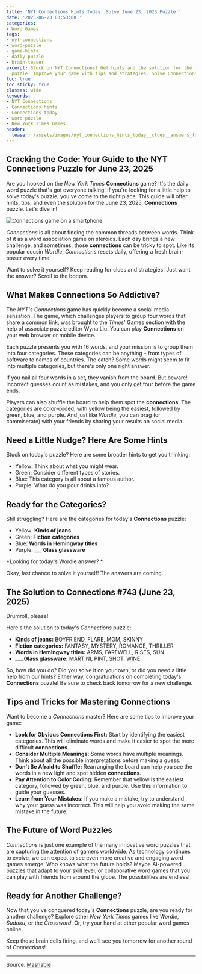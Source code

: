 ```yaml
---
title: 'NYT Connections Hints Today: Solve June 23, 2025 Puzzle!'
date: '2025-06-23 03:53:00 '
categories:
- Word Games
tags:
- nyt-connections
- word-puzzle
- game-hints
- daily-puzzle
- brain-teaser
excerpt: Stuck on NYT Connections? Get hints and the solution for the June 23, 2025
  puzzle! Improve your game with tips and strategies. Solve Connections today!
toc: true
toc_sticky: true
classes: wide
keywords:
- NYT Connections
- Connections hints
- Connections today
- word puzzle
- New York Times Games
header:
  teaser: /assets/images/nyt_connections_hints_today__clues__answers_for_ju_20250623035300.jpg
---
```


## Cracking the Code: Your Guide to the NYT Connections Puzzle for June 23, 2025

Are you hooked on the *New York Times* **Connections** game? It's the daily word puzzle that's got everyone talking! If you're looking for a little help to solve today's puzzle, you've come to the right place. This guide will offer hints, tips, and even the solution for the June 23, 2025, **Connections** puzzle. Let's dive in!

![Connections game on a smartphone](https://helios-i.mashable.com/imagery/articles/07JapvqCASDgmmAXSLSArNw/hero-image.jpg)

*Connections* is all about finding the common threads between words. Think of it as a word association game on steroids. Each day brings a new challenge, and sometimes, those **connections** can be tricky to spot. Like its popular cousin *Wordle*, *Connections* resets daily, offering a fresh brain-teaser every time.

Want to solve it yourself? Keep reading for clues and strategies! Just want the answer? Scroll to the bottom.

## What Makes Connections So Addictive?

The *NYT's* *Connections* game has quickly become a social media sensation. The game, which challenges players to group four words that share a common link, was brought to the *Times*' Games section with the help of associate puzzle editor Wyna Liu. You can play **Connections** on your web browser or mobile device.

Each puzzle presents you with 16 words, and your mission is to group them into four categories. These categories can be anything – from types of software to names of countries. The catch? Some words might seem to fit into multiple categories, but there's only one right answer.

If you nail all four words in a set, they vanish from the board. But beware! Incorrect guesses count as mistakes, and you only get four before the game ends. 

Players can also shuffle the board to help them spot the **connections**. The categories are color-coded, with yellow being the easiest, followed by green, blue, and purple. And just like *Wordle*, you can brag (or commiserate) with your friends by sharing your results on social media.

## Need a Little Nudge? Here Are Some Hints

Stuck on today's puzzle? Here are some broader hints to get you thinking:

*   Yellow: Think about what you might wear.
*   Green: Consider different types of stories.
*   Blue: This category is all about a famous author.
*   Purple: What do you pour drinks into?

## Ready for the Categories?

Still struggling? Here are the categories for today's **Connections** puzzle:

*   Yellow: **Kinds of jeans**
*   Green: **Fiction categories**
*   Blue: **Words in Hemingway titles**
*   Purple: **___ Glass glassware**

*Looking for today's Wordle answer? *

Okay, last chance to solve it yourself! The answers are coming...

## The Solution to Connections #743 (June 23, 2025)

Drumroll, please!

Here's the solution to today's *Connections* puzzle:

*   **Kinds of jeans:** BOYFRIEND, FLARE, MOM, SKINNY
*   **Fiction categories:** FANTASY, MYSTERY, ROMANCE, THRILLER
*   **Words in Hemingway titles:** ARMS, FAREWELL, RISES, SUN
*   **___ Glass glassware:** MARTINI, PINT, SHOT, WINE

So, how did you do? Did you solve it on your own, or did you need a little help from our hints? Either way, congratulations on completing today's **Connections** puzzle! Be sure to check back tomorrow for a new challenge.

## Tips and Tricks for Mastering Connections

Want to become a *Connections* master? Here are some tips to improve your game:

*   **Look for Obvious Connections First:** Start by identifying the easiest categories. This will eliminate words and make it easier to spot the more difficult **connections**.
*   **Consider Multiple Meanings:** Some words have multiple meanings. Think about all the possible interpretations before making a guess.
*   **Don't Be Afraid to Shuffle:** Rearranging the board can help you see the words in a new light and spot hidden **connections**.
*   **Pay Attention to Color Coding:** Remember that yellow is the easiest category, followed by green, blue, and purple. Use this information to guide your guesses.
*   **Learn from Your Mistakes:** If you make a mistake, try to understand why your guess was incorrect. This will help you avoid making the same mistake in the future.

## The Future of Word Puzzles

*Connections* is just one example of the many innovative word puzzles that are capturing the attention of gamers worldwide. As technology continues to evolve, we can expect to see even more creative and engaging word games emerge. Who knows what the future holds? Maybe AI-powered puzzles that adapt to your skill level, or collaborative word games that you can play with friends from around the globe. The possibilities are endless!

## Ready for Another Challenge?

Now that you've conquered today's **Connections** puzzle, are you ready for another challenge? Explore other *New York Times* games like *Wordle*, *Sudoku*, or the *Crossword*. Or, try your hand at other popular word games online.

Keep those brain cells firing, and we'll see you tomorrow for another round of *Connections*!

---

Source: [Mashable](https://mashable.com/article/nyt-connections-hint-answer-today-june-23-2025)